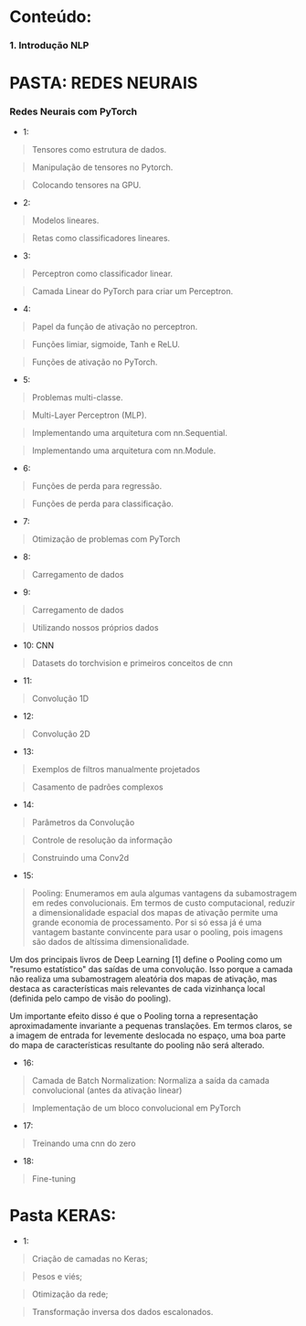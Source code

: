 # Conteúdo:

### 1. Introdução NLP

# PASTA: REDES NEURAIS

### Redes Neurais com PyTorch

* 1: 

> Tensores como estrutura de dados.

> Manipulação de tensores no Pytorch.

> Colocando tensores na GPU.

* 2:

> Modelos lineares.

>Retas como classificadores lineares.

* 3:

> Perceptron como classificador linear.

> Camada Linear do PyTorch para criar um Perceptron.

* 4:

> Papel da função de ativação no perceptron.

> Funções limiar, sigmoide, Tanh e ReLU.

> Funções de ativação no PyTorch.

* 5:

> Problemas multi-classe.

> Multi-Layer Perceptron (MLP).

> Implementando uma arquitetura com nn.Sequential.

> Implementando uma arquitetura com nn.Module.

* 6:

> Funções de perda para regressão.

> Funções de perda para classificação.

* 7:

> Otimização de problemas com PyTorch

* 8:

> Carregamento de dados

* 9:

> Carregamento de dados

> Utilizando nossos próprios dados

* 10: CNN

> Datasets do torchvision e primeiros conceitos de cnn

* 11:

> Convolução 1D

* 12:

> Convolução 2D

* 13:

> Exemplos de filtros manualmente projetados

> Casamento de padrões complexos

* 14:

> Parâmetros da Convolução

> Controle de resolução da informação

> Construindo uma Conv2d

* 15:

> Pooling: Enumeramos em aula algumas vantagens da subamostragem em redes convolucionais. Em termos de custo computacional, reduzir a dimensionalidade espacial dos mapas de ativação permite uma grande economia de processamento. Por si só essa já é uma vantagem bastante convincente para usar o pooling, pois imagens são dados de altíssima dimensionalidade.

Um dos principais livros de Deep Learning [1] define o Pooling como um "resumo estatístico" das saídas de uma convolução. Isso porque a camada não realiza uma subamostragem aleatória dos mapas de ativação, mas destaca as características mais relevantes de cada vizinhança local (definida pelo campo de visão do pooling).

Um importante efeito disso é que o Pooling torna a representação aproximadamente invariante a pequenas translações. Em termos claros, se a imagem de entrada for levemente deslocada no espaço, uma boa parte do mapa de características resultante do pooling não será alterado. 

* 16:

> Camada de Batch Normalization: Normaliza a saída da camada convolucional (antes da ativação linear)

> Implementação de um bloco convolucional em PyTorch

* 17:

> Treinando uma cnn do zero

* 18:

> Fine-tuning

# Pasta KERAS:

* 1: 

> Criação de camadas no Keras;

> Pesos e viés;

> Otimização da rede;

> Transformação inversa dos dados escalonados.

